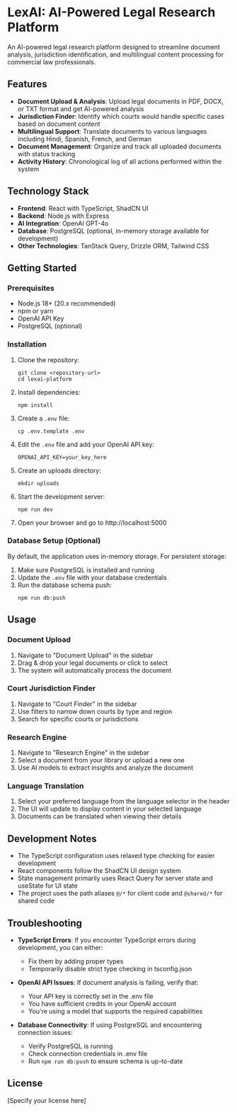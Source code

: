 # LexAI: AI-Powered Legal Research Platform

An AI-powered legal research platform designed to streamline document analysis, jurisdiction identification, and multilingual content processing for commercial law professionals.

## Features

- **Document Upload & Analysis**: Upload legal documents in PDF, DOCX, or TXT format and get AI-powered analysis
- **Jurisdiction Finder**: Identify which courts would handle specific cases based on document content
- **Multilingual Support**: Translate documents to various languages including Hindi, Spanish, French, and German
- **Document Management**: Organize and track all uploaded documents with status tracking
- **Activity History**: Chronological log of all actions performed within the system

## Technology Stack

- **Frontend**: React with TypeScript, ShadCN UI
- **Backend**: Node.js with Express
- **AI Integration**: OpenAI GPT-4o
- **Database**: PostgreSQL (optional, in-memory storage available for development)
- **Other Technologies**: TanStack Query, Drizzle ORM, Tailwind CSS

## Getting Started

### Prerequisites

- Node.js 18+ (20.x recommended)
- npm or yarn
- OpenAI API Key
- PostgreSQL (optional)

### Installation

1. Clone the repository:
   ```
   git clone <repository-url>
   cd lexai-platform
   ```

2. Install dependencies:
   ```
   npm install
   ```

3. Create a `.env` file:
   ```
   cp .env.template .env
   ```

4. Edit the `.env` file and add your OpenAI API key:
   ```
   OPENAI_API_KEY=your_key_here
   ```

5. Create an uploads directory:
   ```
   mkdir uploads
   ```

6. Start the development server:
   ```
   npm run dev
   ```

7. Open your browser and go to http://localhost:5000

### Database Setup (Optional)

By default, the application uses in-memory storage. For persistent storage:

1. Make sure PostgreSQL is installed and running
2. Update the `.env` file with your database credentials
3. Run the database schema push:
   ```
   npm run db:push
   ```

## Usage

### Document Upload

1. Navigate to "Document Upload" in the sidebar
2. Drag & drop your legal documents or click to select
3. The system will automatically process the document

### Court Jurisdiction Finder

1. Navigate to "Court Finder" in the sidebar
2. Use filters to narrow down courts by type and region
3. Search for specific courts or jurisdictions

### Research Engine

1. Navigate to "Research Engine" in the sidebar
2. Select a document from your library or upload a new one
3. Use AI models to extract insights and analyze the document

### Language Translation

1. Select your preferred language from the language selector in the header
2. The UI will update to display content in your selected language
3. Documents can be translated when viewing their details

## Development Notes

- The TypeScript configuration uses relaxed type checking for easier development
- React components follow the ShadCN UI design system
- State management primarily uses React Query for server state and useState for UI state
- The project uses the path aliases `@/*` for client code and `@shared/*` for shared code

## Troubleshooting

- **TypeScript Errors**: If you encounter TypeScript errors during development, you can either:
  - Fix them by adding proper types
  - Temporarily disable strict type checking in tsconfig.json
  
- **OpenAI API Issues**: If document analysis is failing, verify that:
  - Your API key is correctly set in the .env file
  - You have sufficient credits in your OpenAI account
  - You're using a model that supports the required capabilities

- **Database Connectivity**: If using PostgreSQL and encountering connection issues:
  - Verify PostgreSQL is running
  - Check connection credentials in .env file
  - Run `npm run db:push` to ensure schema is up-to-date

## License

[Specify your license here]